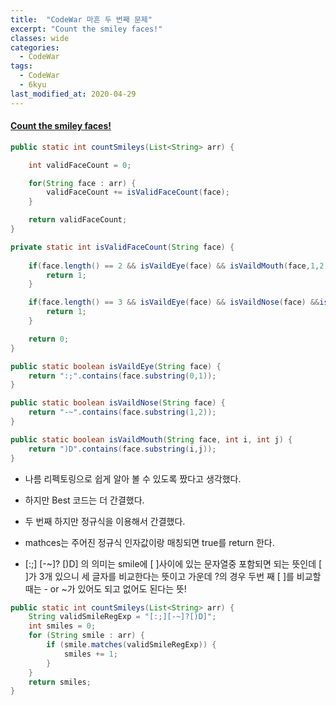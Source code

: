 ```yaml
---
title:  "CodeWar 마흔 두 번째 문제"
excerpt: "Count the smiley faces!"
classes: wide
categories:
  - CodeWar
tags:
  - CodeWar
  - 6kyu
last_modified_at: 2020-04-29
---
```


#### [Count the smiley faces!](https://www.codewars.com/kata/583203e6eb35d7980400002a)

```java
public static int countSmileys(List<String> arr) {

    int validFaceCount = 0;

    for(String face : arr) {
        validFaceCount += isValidFaceCount(face);
    }

    return validFaceCount;
}

private static int isValidFaceCount(String face) {
	
    if(face.length() == 2 && isVaildEye(face) && isVaildMouth(face,1,2)) {
        return 1;
    }

    if(face.length() == 3 && isVaildEye(face) && isVaildNose(face) &&isVaildMouth(face,2,3)) {
        return 1;
    }

    return 0;
}

public static boolean isVaildEye(String face) {
    return ":;".contains(face.substring(0,1));
}

public static boolean isVaildNose(String face) {
    return "-~".contains(face.substring(1,2));
}

public static boolean isVaildMouth(String face, int i, int j) {
    return ")D".contains(face.substring(i,j));
}
```

* 나름 리펙토링으로 쉽게 알아 볼 수 있도록 짰다고 생각했다.

* 하지만 Best 코드는 더 간결했다.

* 두 번째 하지만 정규식을 이용해서 간결했다.

* mathces는 주어진 정규식 인자값이랑 매칭되면 true를 return 한다.

* [:;] [-~]? [)D] 의 의미는 smile에 [ ]사이에 있는 문자열중 포함되면 되는 뜻인데 [ ]가 3개 있으니 세 글자를 비교한다는 뜻이고 가운데 ?의 경우 두번 째 [ ]를 비교할 때는 - or ~가 있어도 되고 없어도 된다는 뜻!

  

```java
public static int countSmileys(List<String> arr) {
    String validSmileRegExp = "[:;][-~]?[)D]";
    int smiles = 0;
    for (String smile : arr) {
        if (smile.matches(validSmileRegExp)) {
            smiles += 1; 
        }
    }
    return smiles;
}
```

